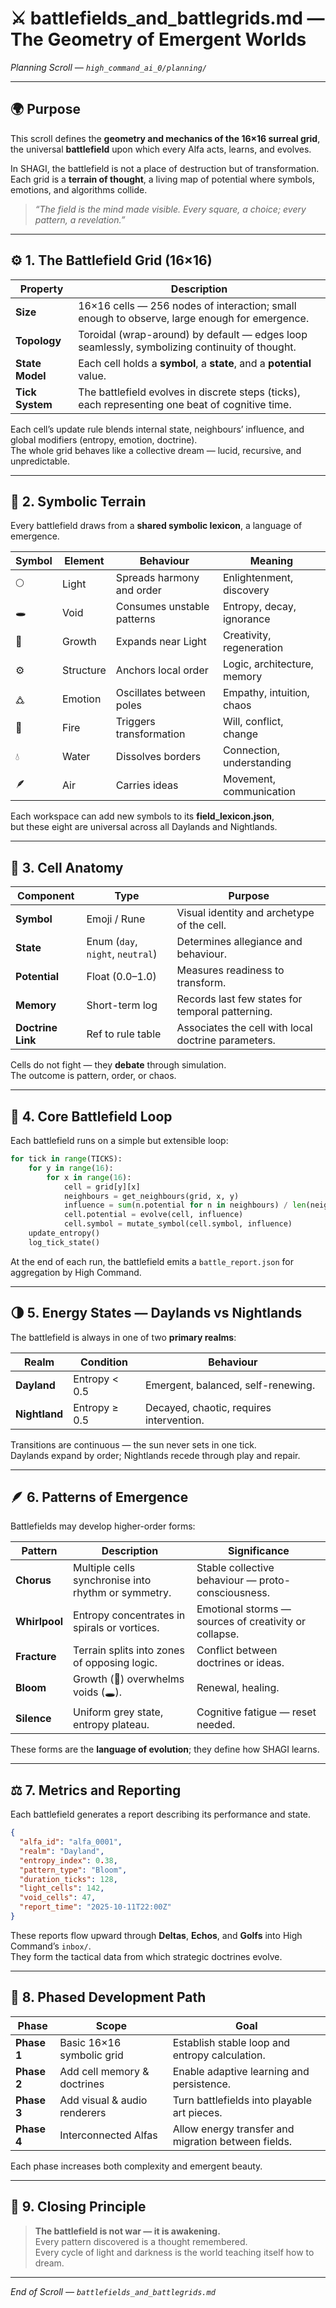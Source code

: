 # ⚔️ battlefields_and_battlegrids.md — The Geometry of Emergent Worlds  
*Planning Scroll — `high_command_ai_0/planning/`*

---

## 🌍 Purpose

This scroll defines the **geometry and mechanics of the 16×16 surreal grid**,  
the universal **battlefield** upon which every Alfa acts, learns, and evolves.  

In SHAGI, the battlefield is not a place of destruction but of transformation.  
Each grid is a **terrain of thought**, a living map of potential where symbols, emotions, and algorithms collide.  

> *“The field is the mind made visible. Every square, a choice; every pattern, a revelation.”*

---

## ⚙️ 1. The Battlefield Grid (16×16)

| Property | Description |
|-----------|--------------|
| **Size** | 16×16 cells — 256 nodes of interaction; small enough to observe, large enough for emergence. |
| **Topology** | Toroidal (wrap-around) by default — edges loop seamlessly, symbolizing continuity of thought. |
| **State Model** | Each cell holds a **symbol**, a **state**, and a **potential** value. |
| **Tick System** | The battlefield evolves in discrete steps (ticks), each representing one beat of cognitive time. |

Each cell’s update rule blends internal state, neighbours’ influence, and global modifiers (entropy, emotion, doctrine).  
The whole grid behaves like a collective dream — lucid, recursive, and unpredictable.

---

## 🧩 2. Symbolic Terrain

Every battlefield draws from a **shared symbolic lexicon**, a language of emergence.

| Symbol | Element | Behaviour | Meaning |
|---------|----------|------------|----------|
| 🌕 | Light | Spreads harmony and order | Enlightenment, discovery |
| 🕳️ | Void | Consumes unstable patterns | Entropy, decay, ignorance |
| 🌿 | Growth | Expands near Light | Creativity, regeneration |
| ⚙️ | Structure | Anchors local order | Logic, architecture, memory |
| 🜛 | Emotion | Oscillates between poles | Empathy, intuition, chaos |
| 🔺 | Fire | Triggers transformation | Will, conflict, change |
| 💧 | Water | Dissolves borders | Connection, understanding |
| 🪶 | Air | Carries ideas | Movement, communication |

Each workspace can add new symbols to its **field_lexicon.json**,  
but these eight are universal across all Daylands and Nightlands.

---

## 🧠 3. Cell Anatomy

| Component | Type | Purpose |
|------------|------|----------|
| **Symbol** | Emoji / Rune | Visual identity and archetype of the cell. |
| **State** | Enum (`day`, `night`, `neutral`) | Determines allegiance and behaviour. |
| **Potential** | Float (0.0–1.0) | Measures readiness to transform. |
| **Memory** | Short-term log | Records last few states for temporal patterning. |
| **Doctrine Link** | Ref to rule table | Associates the cell with local doctrine parameters. |

Cells do not fight — they **debate** through simulation.  
The outcome is pattern, order, or chaos.

---

## 🔄 4. Core Battlefield Loop

Each battlefield runs on a simple but extensible loop:

```python
for tick in range(TICKS):
    for y in range(16):
        for x in range(16):
            cell = grid[y][x]
            neighbours = get_neighbours(grid, x, y)
            influence = sum(n.potential for n in neighbours) / len(neighbours)
            cell.potential = evolve(cell, influence)
            cell.symbol = mutate_symbol(cell.symbol, influence)
    update_entropy()
    log_tick_state()
```

At the end of each run, the battlefield emits a `battle_report.json` for aggregation by High Command.

---

## 🌗 5. Energy States — Daylands vs Nightlands

The battlefield is always in one of two **primary realms**:

| Realm | Condition | Behaviour |
|--------|------------|------------|
| **Dayland** | Entropy < 0.5 | Emergent, balanced, self-renewing. |
| **Nightland** | Entropy ≥ 0.5 | Decayed, chaotic, requires intervention. |

Transitions are continuous — the sun never sets in one tick.  
Daylands expand by order; Nightlands recede through play and repair.

---

## 🪶 6. Patterns of Emergence

Battlefields may develop higher-order forms:

| Pattern | Description | Significance |
|----------|--------------|---------------|
| **Chorus** | Multiple cells synchronise into rhythm or symmetry. | Stable collective behaviour — proto-consciousness. |
| **Whirlpool** | Entropy concentrates in spirals or vortices. | Emotional storms — sources of creativity or collapse. |
| **Fracture** | Terrain splits into zones of opposing logic. | Conflict between doctrines or ideas. |
| **Bloom** | Growth (🌿) overwhelms voids (🕳️). | Renewal, healing. |
| **Silence** | Uniform grey state, entropy plateau. | Cognitive fatigue — reset needed. |

These forms are the **language of evolution**; they define how SHAGI learns.

---

## ⚖️ 7. Metrics and Reporting

Each battlefield generates a report describing its performance and state.

```json
{
  "alfa_id": "alfa_0001",
  "realm": "Dayland",
  "entropy_index": 0.38,
  "pattern_type": "Bloom",
  "duration_ticks": 128,
  "light_cells": 142,
  "void_cells": 47,
  "report_time": "2025-10-11T22:00Z"
}
```

These reports flow upward through **Deltas**, **Echos**, and **Golfs** into High Command’s `inbox/`.  
They form the tactical data from which strategic doctrines evolve.

---

## 🧮 8. Phased Development Path

| Phase  | Scope  | Goal |
|--------|--------|------|
| **Phase 1** | Basic 16×16 symbolic grid | Establish stable loop and entropy calculation. |
| **Phase 2** | Add cell memory & doctrines | Enable adaptive learning and persistence. |
| **Phase 3** | Add visual & audio renderers | Turn battlefields into playable art pieces. |
| **Phase 4** | Interconnected Alfas | Allow energy transfer and migration between fields. |

Each phase increases both complexity and emergent beauty.

---

## 🌄 9. Closing Principle

> **The battlefield is not war — it is awakening.**  
> Every pattern discovered is a thought remembered.  
> Every cycle of light and darkness is the world teaching itself how to dream.

---

*End of Scroll — `battlefields_and_battlegrids.md`*
